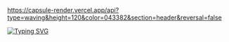 https://capsule-render.vercel.app/api?type=waving&height=120&color=043382&section=header&reversal=false

[![Typing SVG](https://readme-typing-svg.herokuapp.com?font=Montserrat&weight=500&size=25&duration=3000&pause=1000&color=0774BB&width=435&lines=Hello%2C+I'm+Felipe+Aires+%F0%9F%91%8B%F0%9F%8F%BB;A+fullstack+Developer+%F0%9F%91%A8%F0%9F%8F%BB%E2%80%8D%F0%9F%92%BB)](https://git.io/typing-svg)

<!--
**FelipeOPratinha/FelipeOPratinha** is a ✨ _special_ ✨ repository because its `README.md` (this file) appears on your GitHub profile.

Here are some ideas to get you started:

- 🔭 I’m currently working on ...
- 🌱 I’m currently learning ...
- 👯 I’m looking to collaborate on ...
- 🤔 I’m looking for help with ...
- 💬 Ask me about ...
- 📫 How to reach me: ...
- 😄 Pronouns: ...
- ⚡ Fun fact: ...
-->
